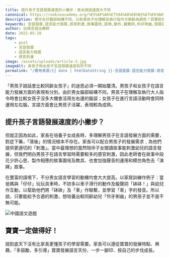 ```yaml
---
title: 提升孩子言語發展速度的小撇步：男女說話速度大不同
canonical: https://rookieacademy.org/%E5%AF%A6%E7%94%A8%E8%B3%87%E6%BA%90/my-third-article/
description: 男仔女仔腦部結構不同，以到男孩子在理解及執行指令方面較為遜色？其實給多一些感官刺激，利用適當的教具他可以培養出比同齡孩子更伶牙俐齒的男孩子。
keywords: 言語發展,語言能力發展,感官刺激,故事圖咭,語境,動作,擬聲詞,伶牙俐齒,發展語言天份,自己的步伐
author: 註冊言語治療師
date: 2021-05-28
tags:
    - post
    - 言語發展
    - 語言能力發展
    - 感官刺激
image: /assets/uploads/article-3.jpg
imageAlt: 男孩子與女孩子言語發展速度有所不同
permalink: "/實用資源/{{ date | htmlDateString }}-言語發展-語言能力發展-感官刺激/"
---
```

「男孩子說話會比較同齡女孩子」的迷思必須一開始釐清。男孩子和女孩子在語言能力發展方面的表現有分別，由於男女腦部結構不同，男孩子在理解及執行大人指令時會比較女孩子沒多大機會活用左右邊的腦袋；女孩子在進行言語活動時會同時運用左右腦，言語方面會比男孩子活躍，表現較為成熟。

## 提升孩子言語發展速度的小撇步？

但就正因為如此，家長在培養子女成長時，多理解男孩子在言語發展方面的需要，對症下藥，「落後」的情況根本不存在。家長可以配合男孩子的發展需求﹐為他們提供更適切的「刺激」。當中最理想的當然陪伴子女閱讀故事能刺激幼兒的語言發展，但我們明白男孩子在語言學習時需要較多的感官刺激，因此老師會在故事中段花少許心思、製作相應的故事圖咭及教具、也會加強聲音的運用和模仿角色去「演繹」故事。

在豐富的語境下，不分男女語言學習的動機均會大大提高。以家居訓練作例子：當爸媽與「仔仔」玩玩具車時，不妨多以車子滑行的動作及擬聲詞「砵砵！」與幼兒作互動，以幫助他們將「砵砵」及「車」作聯繫，並學習「車」字的發音。所以說，只要能給予合適的刺激，想培養出較同齡幼兒「伶牙俐齒」的男孩子並不是不無可能。

![中國語文遊戲](/assets/uploads/lange6.jpg "中國語文遊戲")

## 寶寶一定做得好！

說到底天下沒有比家長更懂孩子的學習需要。家長可以遵從寶寶的發展特點、興趣，「多鼓勵、多引導」寶寶發展語言天份、一步一腳印、按自己的步伐成長。